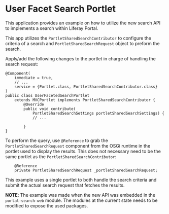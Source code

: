 # User Facet Search Portlet

This application provides an example on how to utilize the new search API to
implements a search within Liferay Portal.

This app utilizes the `PortletSharedSearchContributor` to configure the criteria
of a search and `PortletSharedSearchRequest` object to preform the search.

Apply/add the following changes to the portlet in charge of handling the search
request:

    @Component(
        immediate = true,
        // ...
        service = {Portlet.class, PortletSharedSearchContributor.class}
    )
    public class UserFacetedSearchPortlet
        extends MVCPortlet implements PortletSharedSearchContributor {
            @Override
            public void contribute(
                PortletSharedSearchSettings portletSharedSearchSettings) {
                // ...

            }
    }

To perform the query, use `@Reference` to grab the `PortletSharedSearchRequest`
component from the OSGi runtime in the portlet used to display the results. This
does not necessary need to be the same portlet as the
`PortletSharedSearchContributor`:

        @Reference
        private PortletSharedSearchRequest _portletSharedSearchRequest;


This example uses a single portlet to both handle the search criteria and submit
the actual search request that fetches the results.

**NOTE**: The example was made when the new API was embedded in the `portal-search-web` module.
The modules at the current state needs to be modified to expose the used packages.